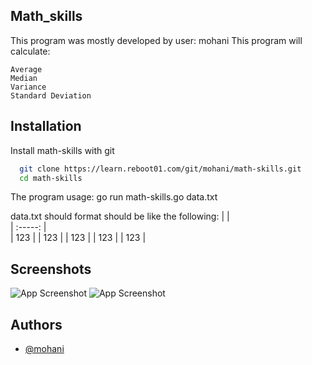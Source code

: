 ## Math_skills

 This program was mostly developed by user: mohani
 This program will calculate:

    Average
    Median
    Variance
    Standard Deviation


## Installation

Install math-skills with git

```bash
  git clone https://learn.reboot01.com/git/mohani/math-skills.git
  cd math-skills
```

 The program usage:
 go run math-skills.go data.txt

 data.txt should format should be like the following:
| 	         | 	
| 	:-----:	| 	
| 	123		| 
| 	123		| 
| 	123		| 
| 	123		| 
| 	123		| 

## Screenshots

![App Screenshot](https://snipboard.io/shz4ei.jpg)
![App Screenshot](https://snipboard.io/da2fEp.jpg)

## Authors

- [@mohani](https://learn.reboot01.com/git/mohani)

    






